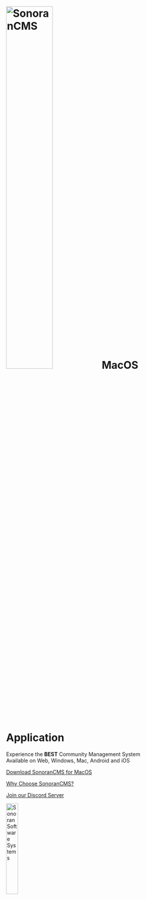 # [<img width=50% src="https://sonoransoftware.com/assets/images/sonorancms/cms-text-trans.png" title="SonoranCMS" alt="SonoranCMS">](https://info.sonorancms.com/why-choose-sonoran-cms/why-choose-sonoran-cms) MacOS Application

Experience the **BEST** Community Management System  
Available on Web, Windows, Mac, Android and iOS  

[Download SonoranCMS for MacOS](https://github.com/Sonoran-Software/SonoranCMS_MacOS/releases/latest/download/)  

[Why Choose SonoranCMS?](https://info.sonorancms.com/why-choose-sonoran-cms/why-choose-sonoran-cms)  

[Join our Discord Server](https://Discord.SonoranSoftware.com)  

<a href="https://sonoran.software" target="_blank"><img width=25% src="https://sonoransoftware.com/assets/images/logos/logo_blue_grey.png" title="Sonoran Software Website" alt="Sonoran Software Systems"></a>

